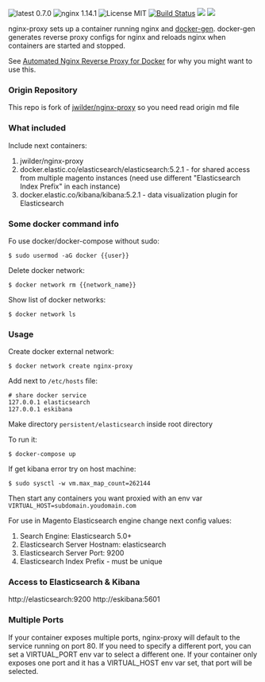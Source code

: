 ![latest 0.7.0](https://img.shields.io/badge/latest-0.7.0-green.svg?style=flat)
![nginx 1.14.1](https://img.shields.io/badge/nginx-1.14-brightgreen.svg) ![License MIT](https://img.shields.io/badge/license-MIT-blue.svg) [![Build Status](https://travis-ci.org/jwilder/nginx-proxy.svg?branch=master)](https://travis-ci.org/jwilder/nginx-proxy) [![](https://img.shields.io/docker/stars/jwilder/nginx-proxy.svg)](https://hub.docker.com/r/jwilder/nginx-proxy 'DockerHub') [![](https://img.shields.io/docker/pulls/jwilder/nginx-proxy.svg)](https://hub.docker.com/r/jwilder/nginx-proxy 'DockerHub')


nginx-proxy sets up a container running nginx and [docker-gen][1].  docker-gen generates reverse proxy configs for nginx and reloads nginx when containers are started and stopped.

See [Automated Nginx Reverse Proxy for Docker][2] for why you might want to use this.

### Origin Repository

This repo is fork of [jwilder/nginx-proxy][origin-repo] so you need read origin md file

### What included

Include next containers:
1. jwilder/nginx-proxy
2. docker.elastic.co/elasticsearch/elasticsearch:5.2.1 - for shared access from multiple magento instances (need use different "Elasticsearch Index Prefix" in each instance)
3. docker.elastic.co/kibana/kibana:5.2.1 - data visualization plugin for Elasticsearch

### Some docker command info

Fo use docker/docker-compose without sudo:

    $ sudo usermod -aG docker {{user}}

Delete docker network:

    $ docker network rm {{network_name}}

Show list of docker networks:

    $ docker network ls

### Usage

Create docker external network:

    $ docker network create nginx-proxy

Add next to `/etc/hosts` file:
```
# share docker service
127.0.0.1 elasticsearch
127.0.0.1 eskibana
```

Make directory `persistent/elasticsearch` inside root directory

To run it:

    $ docker-compose up
    
If get kibana error try on host machine:

    $ sudo sysctl -w vm.max_map_count=262144

Then start any containers you want proxied with an env var `VIRTUAL_HOST=subdomain.youdomain.com`

For use in Magento Elasticsearch engine change next config values:
1. Search Engine: Elasticsearch 5.0+
2. Elasticsearch Server Hostnam: elasticsearch
3. Elasticsearch Server Port: 9200
4. Elasticsearch Index Prefix - must be unique

### Access to Elasticsearch & Kibana

http://elasticsearch:9200
http://eskibana:5601

### Multiple Ports

If your container exposes multiple ports, nginx-proxy will default to the service running on port 80.  If you need to specify a different port, you can set a VIRTUAL_PORT env var to select a different one.  If your container only exposes one port and it has a VIRTUAL_HOST env var set, that port will be selected.

  [1]: https://github.com/jwilder/docker-gen
  [2]: http://jasonwilder.com/blog/2014/03/25/automated-nginx-reverse-proxy-for-docker/
  [origin-repo]: https://github.com/jwilder/nginx-proxy